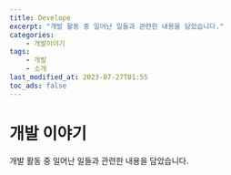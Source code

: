 ```yaml
---
title: Develope
excerpt: "개발 활동 중 일어난 일들과 관련한 내용을 담았습니다."
categories:
    - 개발이야기
tags:
    - 개발
    - 소개
last_modified_at: 2023-07-27T01:55
toc_ads: false
---
```


# 개발 이야기

개발 활동 중 일어난 일들과 관련한 내용을 담았습니다.